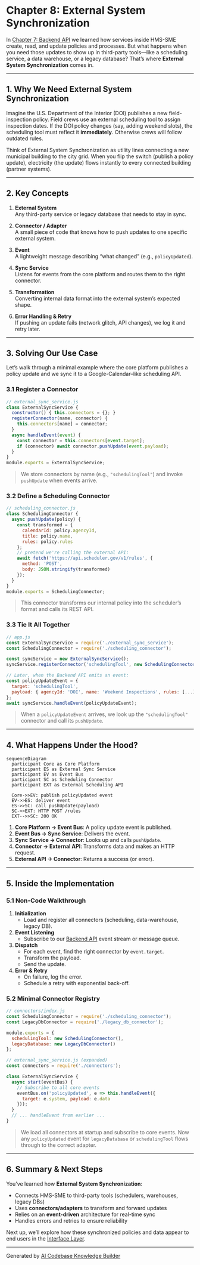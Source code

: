 # Chapter 8: External System Synchronization

In [Chapter 7: Backend API](07_backend_api_.md) we learned how services inside HMS-SME create, read, and update policies and processes. But what happens when you need those updates to show up in third-party tools—like a scheduling service, a data warehouse, or a legacy database? That’s where **External System Synchronization** comes in.

---

## 1. Why We Need External System Synchronization

Imagine the U.S. Department of the Interior (DOI) publishes a new field-inspection policy. Field crews use an external scheduling tool to assign inspection dates. If the DOI policy changes (say, adding weekend slots), the scheduling tool must reflect it **immediately**. Otherwise crews will follow outdated rules.

Think of External System Synchronization as utility lines connecting a new municipal building to the city grid. When you flip the switch (publish a policy update), electricity (the update) flows instantly to every connected building (partner systems).

---

## 2. Key Concepts

1. **External System**  
   Any third-party service or legacy database that needs to stay in sync.

2. **Connector / Adapter**  
   A small piece of code that knows how to push updates to one specific external system.

3. **Event**  
   A lightweight message describing “what changed” (e.g., `policyUpdated`).

4. **Sync Service**  
   Listens for events from the core platform and routes them to the right connector.

5. **Transformation**  
   Converting internal data format into the external system’s expected shape.

6. **Error Handling & Retry**  
   If pushing an update fails (network glitch, API changes), we log it and retry later.

---

## 3. Solving Our Use Case

Let’s walk through a minimal example where the core platform publishes a policy update and we sync it to a Google-Calendar–like scheduling API.

### 3.1 Register a Connector

```javascript
// external_sync_service.js
class ExternalSyncService {
  constructor() { this.connectors = {}; }
  registerConnector(name, connector) {
    this.connectors[name] = connector;
  }
  async handleEvent(event) {
    const connector = this.connectors[event.target];
    if (connector) await connector.pushUpdate(event.payload);
  }
}
module.exports = ExternalSyncService;
```
> We store connectors by name (e.g., `"schedulingTool"`) and invoke `pushUpdate` when events arrive.

### 3.2 Define a Scheduling Connector

```javascript
// scheduling_connector.js
class SchedulingConnector {
  async pushUpdate(policy) {
    const transformed = {
      calendarId: policy.agencyId,
      title: policy.name,
      rules: policy.rules
    };
    // pretend we're calling the external API:
    await fetch('https://api.scheduler.gov/v1/rules', {
      method: 'POST',
      body: JSON.stringify(transformed)
    });
  }
}
module.exports = SchedulingConnector;
```
> This connector transforms our internal policy into the scheduler’s format and calls its REST API.

### 3.3 Tie It All Together

```javascript
// app.js
const ExternalSyncService = require('./external_sync_service');
const SchedulingConnector = require('./scheduling_connector');

const syncService = new ExternalSyncService();
syncService.registerConnector('schedulingTool', new SchedulingConnector());

// Later, when the Backend API emits an event:
const policyUpdateEvent = {
  target: 'schedulingTool',
  payload: { agencyId: 'DOI', name: 'Weekend Inspections', rules: [...] }
};
await syncService.handleEvent(policyUpdateEvent);
```
> When a `policyUpdateEvent` arrives, we look up the `"schedulingTool"` connector and call its `pushUpdate`.

---

## 4. What Happens Under the Hood?

```mermaid
sequenceDiagram
  participant Core as Core Platform
  participant ES as External Sync Service
  participant EV as Event Bus
  participant SC as Scheduling Connector
  participant EXT as External Scheduling API

  Core->>EV: publish policyUpdated event
  EV->>ES: deliver event
  ES->>SC: call pushUpdate(payload)
  SC->>EXT: HTTP POST /rules
  EXT-->>SC: 200 OK
```

1. **Core Platform → Event Bus**: A policy update event is published.  
2. **Event Bus → Sync Service**: Delivers the event.  
3. **Sync Service → Connector**: Looks up and calls `pushUpdate`.  
4. **Connector → External API**: Transforms data and makes an HTTP request.  
5. **External API → Connector**: Returns a success (or error).

---

## 5. Inside the Implementation

### 5.1 Non-Code Walkthrough

1. **Initialization**  
   - Load and register all connectors (scheduling, data-warehouse, legacy DB).  
2. **Event Listening**  
   - Subscribe to our [Backend API](07_backend_api_.md) event stream or message queue.  
3. **Dispatch**  
   - For each event, find the right connector by `event.target`.  
   - Transform the payload.  
   - Send the update.  
4. **Error & Retry**  
   - On failure, log the error.  
   - Schedule a retry with exponential back-off.

### 5.2 Minimal Connector Registry

```javascript
// connectors/index.js
const SchedulingConnector = require('./scheduling_connector');
const LegacyDbConnector = require('./legacy_db_connector');

module.exports = {
  schedulingTool: new SchedulingConnector(),
  legacyDatabase: new LegacyDbConnector()
};
```

```javascript
// external_sync_service.js (expanded)
const connectors = require('./connectors');

class ExternalSyncService {
  async start(eventBus) {
    // Subscribe to all core events
    eventBus.on('policyUpdated', e => this.handleEvent({
      target: e.system, payload: e.data
    }));
  }
  // ... handleEvent from earlier ...
}
```

> We load all connectors at startup and subscribe to core events. Now any `policyUpdated` event for `legacyDatabase` or `schedulingTool` flows through to the correct adapter.

---

## 6. Summary & Next Steps

You’ve learned how **External System Synchronization**:

- Connects HMS-SME to third-party tools (schedulers, warehouses, legacy DBs)  
- Uses **connectors/adapters** to transform and forward updates  
- Relies on an **event-driven** architecture for real-time sync  
- Handles errors and retries to ensure reliability  

Next up, we’ll explore how these synchronized policies and data appear to end users in the [Interface Layer](09_interface_layer_.md).

---

Generated by [AI Codebase Knowledge Builder](https://github.com/The-Pocket/Tutorial-Codebase-Knowledge)